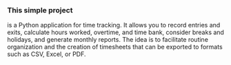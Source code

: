 ### This simple project
is a Python application for time tracking. It allows you to record entries and exits, calculate hours worked, overtime, and time bank, consider breaks and holidays, and generate monthly reports. The idea is to facilitate routine organization and the creation of timesheets that can be exported to formats such as CSV, Excel, or PDF.
